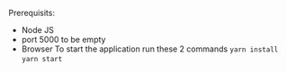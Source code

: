 Prerequisits:
* Node JS
* port 5000 to be empty
* Browser
To start the application run these 2 commands
`yarn install`
`yarn start`
